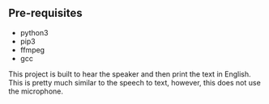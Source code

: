 ## Pre-requisites
 - python3
 - pip3
 - ffmpeg
 - gcc

This project is built to hear the speaker and then print the text in English. This is pretty much similar to the speech to text, however, this does not use the microphone.
